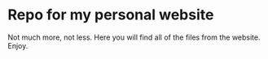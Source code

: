 # Repo for my personal website
Not much more, not less. Here you will find all of the files from the website.
Enjoy.
